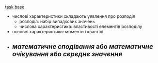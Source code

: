 [task base](https://classroom.google.com/c/MTUwNjYzNTQ1Njc2/a/MTUxMTc5ODI5OTU5/details)

- числові характеристики складають уявлення про розподіл
  - розподіл: набір випадкових значень
  - числова характеристика: властивості елементів розподілу
- основні характеристики: моменти і квантілі
- *математичне сподівання* або *математичне очікування* або *середнє значення*
  - 